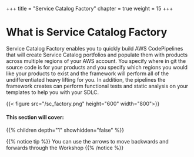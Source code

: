 +++
title = "Service Catalog Factory"
chapter = true
weight = 15
+++

# What is Service Catalog Factory

Service Catalog Factory enables you to quickly build AWS CodePipelines that will
create Service Catalog portfolios and populate them with products across multiple 
regions of your AWS account.  You specify where in git the source code is for your
products and you specify which regions you would like your products to exist and 
the framework will perform all of the undifferentiated heavy lifting for you.  In 
addition, the pipelines the framework creates can perform functional tests and static
analysis on your templates to help you with your SDLC.

{{< figure src="/sc_factory.png" height="600" width="800">}}

#### This section will cover:

{{% children depth="1" showhidden="false" %}}

{{% notice tip %}}
You can use the arrows to move backwards and forwards through the Workshop
{{% /notice %}}